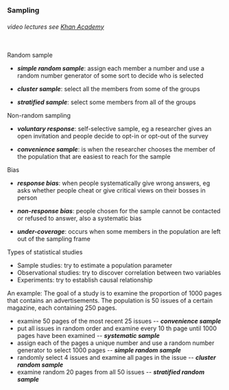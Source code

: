 ### Sampling
###### video lectures see [Khan Academy]()<br><br>

Random sample
- ***simple random sample***: assign each member a number and use a random number generator of some sort to decide who is selected

- ***cluster sample***: select all the members from some of the groups

- ***stratified sample***: select some members from all of the groups

Non-random sampling
- ***voluntary response***: self-selective sample, eg a researcher gives an open invitation and people decide to opt-in or opt-out of the survey

- ***convenience sample***: is when the researcher chooses the member of the population that are easiest to reach for the sample

Bias
- ***response bias***: when people systematically give wrong answers, eg asks whether people cheat or give critical views on their bosses in person

- ***non-response bias***: people chosen for the sample cannot be contacted or refused to answer, also a systematic bias

- ***under-coverage***: occurs when some members in the population are left out of the sampling frame

Types of statistical studies
- Sample studies: try to estimate a population parameter
- Observational studies: try to discover correlation between two variables
- Experiments: try to establish causal relationship

An example:
The goal of a study is to examine the proportion of 1000 pages that contains an advertisements. The population is 50 issues of a certain magazine, each containing 250 pages.

- examine 50 pages of the most recent 25 issues -- ***convenience sample***
- put all issues in random order and examine every 10 th page until 1000 pages have been examined -- ***systematic sample***
- assign each of the pages a unique number and use a random number generator to select 1000 pages -- ***simple random sample***
- randomly select 4 issues and examine all pages in the issue -- ***cluster random sample***
- examine random 20 pages from all 50 issues -- ***stratified random sample***
